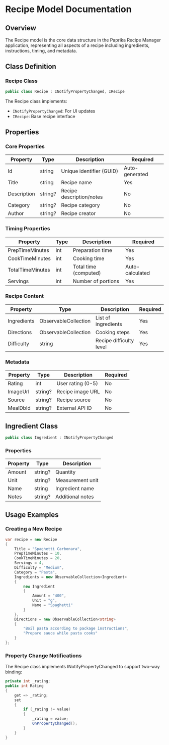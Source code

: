 # Recipe Model Documentation

## Overview

The Recipe model is the core data structure in the Paprika Recipe Manager application, representing all aspects of a recipe including ingredients, instructions, timing, and metadata.

## Class Definition

### Recipe Class

```csharp
public class Recipe : INotifyPropertyChanged, IRecipe
```

The Recipe class implements:

- `INotifyPropertyChanged`: For UI updates
- `IRecipe`: Base recipe interface

## Properties

### Core Properties

| Property    | Type    | Description              | Required       |
| ----------- | ------- | ------------------------ | -------------- |
| Id          | string  | Unique identifier (GUID) | Auto-generated |
| Title       | string  | Recipe name              | Yes            |
| Description | string? | Recipe description/notes | No             |
| Category    | string? | Recipe category          | No             |
| Author      | string? | Recipe creator           | No             |

### Timing Properties

| Property         | Type | Description           | Required        |
| ---------------- | ---- | --------------------- | --------------- |
| PrepTimeMinutes  | int  | Preparation time      | Yes             |
| CookTimeMinutes  | int  | Cooking time          | Yes             |
| TotalTimeMinutes | int  | Total time (computed) | Auto-calculated |
| Servings         | int  | Number of portions    | Yes             |

### Recipe Content

| Property    | Type                             | Description             | Required |
| ----------- | -------------------------------- | ----------------------- | -------- |
| Ingredients | ObservableCollection<Ingredient> | List of ingredients     | Yes      |
| Directions  | ObservableCollection<string>     | Cooking steps           | Yes      |
| Difficulty  | string                           | Recipe difficulty level | Yes      |

### Metadata

| Property | Type    | Description       | Required |
| -------- | ------- | ----------------- | -------- |
| Rating   | int     | User rating (0-5) | No       |
| ImageUrl | string? | Recipe image URL  | No       |
| Source   | string? | Recipe source     | No       |
| MealDbId | string? | External API ID   | No       |

## Ingredient Class

```csharp
public class Ingredient : INotifyPropertyChanged
```

### Properties

| Property | Type    | Description      |
| -------- | ------- | ---------------- |
| Amount   | string? | Quantity         |
| Unit     | string? | Measurement unit |
| Name     | string  | Ingredient name  |
| Notes    | string? | Additional notes |

## Usage Examples

### Creating a New Recipe

```csharp
var recipe = new Recipe
{
    Title = "Spaghetti Carbonara",
    PrepTimeMinutes = 10,
    CookTimeMinutes = 20,
    Servings = 4,
    Difficulty = "Medium",
    Category = "Pasta",
    Ingredients = new ObservableCollection<Ingredient>
    {
        new Ingredient
        {
            Amount = "400",
            Unit = "g",
            Name = "Spaghetti"
        }
    },
    Directions = new ObservableCollection<string>
    {
        "Boil pasta according to package instructions",
        "Prepare sauce while pasta cooks"
    }
};
```

### Property Change Notifications

The Recipe class implements INotifyPropertyChanged to support two-way binding:

```csharp
private int _rating;
public int Rating
{
    get => _rating;
    set
    {
        if (_rating != value)
        {
            _rating = value;
            OnPropertyChanged();
        }
    }
}
```


